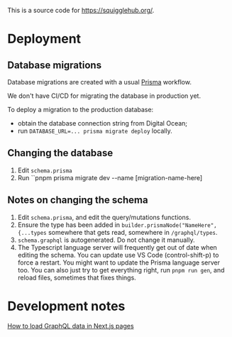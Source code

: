 This is a source code for https://squigglehub.org/.

# Deployment

## Database migrations

Database migrations are created with a usual [Prisma](https://www.prisma.io/) workflow.

We don't have CI/CD for migrating the database in production yet.

To deploy a migration to the production database:

- obtain the database connection string from Digital Ocean;
- run `DATABASE_URL=... prisma migrate deploy` locally.

## Changing the database

1. Edit `schema.prisma`
2. Run ``pnpm prisma migrate dev --name [migration-name-here]

## Notes on changing the schema

1. Edit `schema.prisma`, and edit the query/mutations functions.
2. Ensure the type has been added in `builder.prismaNode("NameHere", {...types` somewhere that gets read, somewhere in `/graphql/types`.
3. `schema.graphql` is autogenerated. Do not change it manually.
4. The Typescript language server will frequently get out of date when editing the schema. You can update use VS Code (control-shift-p) to force a restart. You might want to update the Prisma language server too. You can also just try to get everything right, run `pnpm run gen`, and reload files, sometimes that fixes things.

# Development notes

[How to load GraphQL data in Next.js pages](/docs/relay-pages.md)
